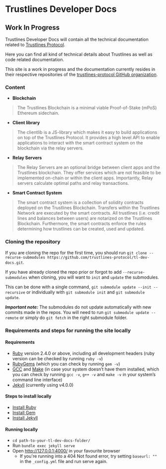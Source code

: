 # Trustlines Developer Docs

## Work In Progress

Trustlines Developer Docs will contain all the technical documentation related to [Trustlines Protocol](https://trustlines.foundation/protocol.html).

Here you can find all kind of technical details about Trustlines as well as code related documentation.

This site is a work in progress and the documentation currently resides in their respective repositories of the [trustlines-protocol GitHub organization](https://github.com/trustlines-protocol/).

### Content

- **Blockchain**

> The Trustlines Blockchain is a minimal viable Proof-of-Stake (mPoS) Ethereum sidechain.

- **Client library**

> The clientlib is a JS-library which makes it easy to build applications on top of the Trustlines Protocol. It provides a high level API to enable applications to interact with the smart contract system on the blockchain via the relay servers.

- **Relay Servers**

> The Relay Servers are an optional bridge between client apps and the Trustlines blockchain. They offer services which are not feasible to be implemented on-chain or within the client apps. Importantly, Relay servers calculate optimal paths and relay transactions.

- **Smart Contract System**

> The smart contract system is a collection of solidity contracts deployed on the Trustlines Blockchain. Transfers within the Trustlines Network are executed by the smart contracts. All trustlines (i.e. credit lines and balances between users) are notarized on the Trustlines Blockchain. Furthermore, the smart contracts enforce the rules determining how trustlines can be created, used and updated.

### Cloning the repository

If you are cloning the repo for the first time, you should run `git clone --recurse-submodules https://github.com/trustlines-protocol/tl-dev-docs.git`.	

If you have already cloned the repo prior or forgot to add `--recurse-submodules` when cloning, you will want to `init` and `update` the submodules.	

This can be done with a single command, `git submodule update --init --recursive` or individually with `git submodule init` and `git submodule update`.	

**_Important note:_** The submodules do not update automatically with new commits made in the repos. You will need to run `git submodule update --remote` or simply do `git fetch` in the right submodule folder.	

### Requirements and steps for running the site locally

#### Requirements

- [Ruby](https://www.ruby-lang.org/en/downloads/) version 2.4.0 or above, including all development headers (ruby version can be checked by running `ruby -v`)
- [RubyGems](https://rubygems.org/pages/download) (which you can check by running `gem -v`)
- [GCC](https://gcc.gnu.org/install/) and [Make](https://www.gnu.org/software/make/) (in case your system doesn’t have them installed, which you can check by running `gcc -v`, `g++ -v` and `make -v` in your system’s command line interface)
- [Jekyll](https://jekyllrb.com/) (currently using v4.0.0)

#### Steps to install locally

- [Install Ruby](https://www.ruby-lang.org/en/documentation/installation/)
- [Install Gem](https://rubygems.org/pages/download)
- [Install Jekyll](https://jekyllrb.com/docs/installation/)

#### Running locally
- `cd path-to-your-tl-dev-docs-folder/`
- Run `bundle exec jekyll serve`
- Open http://127.0.0.1:4000/ in your favourite browser
  - If you're running into a 404 Not found error, try setting `baseurl: ""` in the `_config.yml` file and run serve again.
